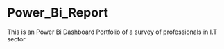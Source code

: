 # Power_Bi_Report
This is an Power Bi Dashboard Portfolio of a survey of professionals in I.T sector
